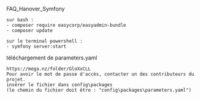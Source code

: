 
FAQ_Hanover_Symfony

    sur bash :
    - composer require easycorp/easyadmin-bundle
    - composer update
    
    sur le terminal powershell :
    - symfony server:start

téléchargement de parameters.yaml

    https://mega.nz/folder/GloXxCLL
    Pour avoir le mot de passe d'accès, contacter un des contributeurs du projet.
    insérer le fichier dans config\packages
    (le chemin du fichier doit être : "config\packages\parameters.yaml")
    
    
